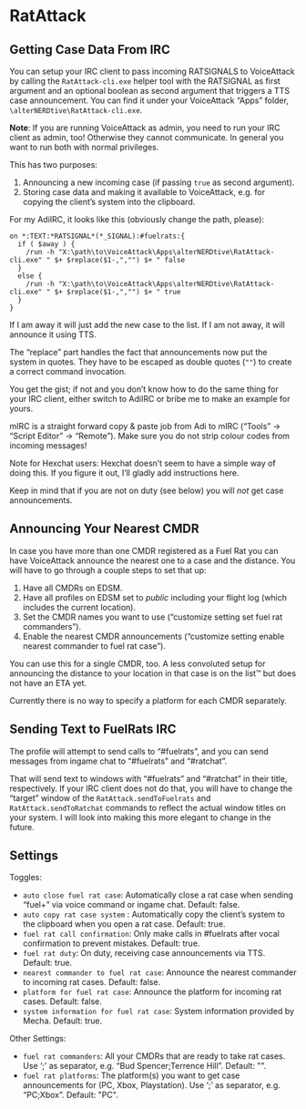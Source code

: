 ﻿# RatAttack

## Getting Case Data From IRC

You can setup your IRC client to pass incoming RATSIGNALS to VoiceAttack by
calling the `RatAttack-cli.exe` helper tool with the RATSIGNAL as first argument
and an optional boolean as second argument that triggers a TTS case
announcement. You can find it under your VoiceAttack “Apps” folder,
`\alterNERDtive\RatAttack-cli.exe`.

**Note**: If you are running VoiceAttack as admin, you need to run your IRC
client as admin, too! Otherwise they cannot communicate. In general you want to
run both with normal privileges.

This has two purposes:

1. Announcing a new incoming case (if passing `true` as second argument).
1. Storing case data and making it available to VoiceAttack, e.g. for copying 
   the client’s system into the clipboard.

For my AdiIRC, it looks like this (obviously change the path, please):

```adiirc
on *:TEXT:*RATSIGNAL*(*_SIGNAL):#fuelrats:{
  if ( $away ) {
    /run -h "X:\path\to\VoiceAttack\Apps\alterNERDtive\RatAttack-cli.exe" " $+ $replace($1-,","") $+ " false
  }
  else {
    /run -h "X:\path\to\VoiceAttack\Apps\alterNERDtive\RatAttack-cli.exe" " $+ $replace($1-,","") $+ " true
  }
}
```

If I am away it will just add the new case to the list. If I am not away, it
will announce it using TTS.

The “replace” part handles the fact that announcements now put the system in
quotes. They have to be escaped as double quotes (`""`) to create a correct
command invocation.

You get the gist; if not and you don’t know how to do the same thing for your
IRC client, either switch to AdiIRC or bribe me to make an example for yours.

mIRC is a straight forward copy & paste job from Adi to mIRC (“Tools” → “Script
Editor” → “Remote”). Make sure you do not strip colour codes from incoming
messages!

Note for Hexchat users: Hexchat doesn’t seem to have a simple way of doing this.
If you figure it out, I’ll gladly add instructions here.

Keep in mind that if you are not on duty (see below) you will _not_ get case
announcements.

## Announcing Your Nearest CMDR

In case you have more than one CMDR registered as a Fuel Rat you can have
VoiceAttack announce the nearest one to a case and the distance. You will have
to go through a couple steps to set that up:

1. Have all CMDRs on EDSM.
1. Have all profiles on EDSM set to _public_ including your flight log (which
   includes the current location).
1. Set the CMDR names you want to use (“customize setting set fuel rat
   commanders”).
1. Enable the nearest CMDR announcements (“customize setting enable nearest
   commander to fuel rat case”).

You can use this for a single CMDR, too. A less convoluted setup for announcing
the distance to your location in that case is on the list™ but does not have an
ETA yet.

Currently there is no way to specify a platform for each CMDR separately.

## Sending Text to FuelRats IRC

The profile will attempt to send calls to “\#fuelrats”, and you can send
messages from ingame chat to “\#fuelrats” and “\#ratchat”.

That will send text to windows with “\#fuelrats” and “\#ratchat” in 
their title, respectively. If your IRC client does not do that, you will have to 
change the “target” window of the `RatAttack.sendToFuelrats` and 
`RatAttack.sendToRatchat` commands to reflect the actual window titles on your 
system. I will look into making this more elegant to change in the future.

## Settings

Toggles:

* `auto close fuel rat case`: Automatically close a rat case when sending
  “fuel+” via voice command or ingame chat. Default: false.
* `auto copy rat case system` : Automatically copy the client’s system to the
  clipboard when you open a rat case. Default: true.
* `fuel rat call confirmation`: Only make calls in #fuelrats after vocal
  confirmation to prevent mistakes. Default: true.
* `fuel rat duty`: On duty, receiving case announcements via TTS. Default: true.
* `nearest commander to fuel rat case`: Announce the nearest commander to
  incoming rat cases. Default: false.
* `platform for fuel rat case`: Announce the platform for incoming rat cases.
  Default: false.
* `system information for fuel rat case`: System information provided by Mecha.
  Default: true.

Other Settings:

* `fuel rat commanders`: All your CMDRs that are ready to take rat cases. Use
  ‘;’ as separator, e.g. “Bud Spencer;Terrence Hill”. Default: "".
* `fuel rat platforms`: The platform(s) you want to get case announcements for
  (PC, Xbox, Playstation). Use ‘;’ as separator, e.g. “PC;Xbox”. Default: "PC".
